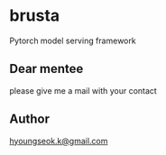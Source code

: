 # brusta
Pytorch model serving framework

## Dear mentee
please give me a mail with your contact

## Author
hyoungseok.k@gmail.com
